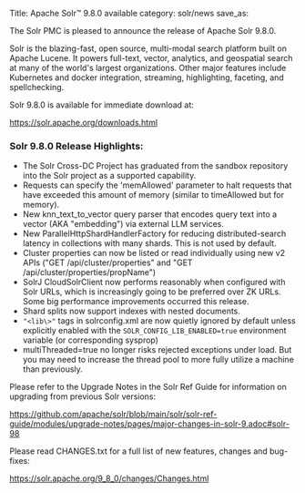 Title: Apache Solr™ 9.8.0 available
category: solr/news
save_as:

The Solr PMC is pleased to announce the release of Apache Solr 9.8.0.

Solr is the blazing-fast, open source, multi-modal search platform built on Apache Lucene. It powers full-text, vector, analytics, and geospatial search at many of the world's largest organizations. Other major features include Kubernetes and docker integration, streaming, highlighting, faceting, and spellchecking.

Solr 9.8.0 is available for immediate download at:

  <https://solr.apache.org/downloads.html>

### Solr 9.8.0 Release Highlights:

  * The Solr Cross-DC Project has graduated from the sandbox repository into the Solr project as a supported capability.
  * Requests can specify the 'memAllowed' parameter to halt requests that have exceeded this amount of memory (similar to timeAllowed but for memory).
  * New knn_text_to_vector query parser that encodes query text into a vector (AKA "embedding") via external LLM services.
  * New ParallelHttpShardHandlerFactory for reducing distributed-search latency in collections with many shards. This is not used by default.
  * Cluster properties can now be listed or read individually using new v2 APIs ("GET /api/cluster/properties" and "GET /api/cluster/properties/propName")
  * SolrJ CloudSolrClient now performs reasonably when configured with Solr URLs, which is increasingly going to be preferred over ZK URLs.  Some big performance improvements occurred this release.
  * Shard splits now support indexes with nested documents.
  * `"<lib\>"` tags in solrconfig.xml are now quietly ignored by default unless explicitly enabled with the `SOLR_CONFIG_LIB_ENABLED=true` environment variable (or corresponding sysprop)
  * multiThreaded=true no longer risks rejected exceptions under load.  But you may need to increase the thread pool to more fully utilize a machine than previously.

Please refer to the Upgrade Notes in the Solr Ref Guide for information on upgrading from previous Solr versions:

  <https://github.com/apache/solr/blob/main/solr/solr-ref-guide/modules/upgrade-notes/pages/major-changes-in-solr-9.adoc#solr-98>

Please read CHANGES.txt for a full list of new features, changes and bug-fixes:

  <https://solr.apache.org/9_8_0/changes/Changes.html>
